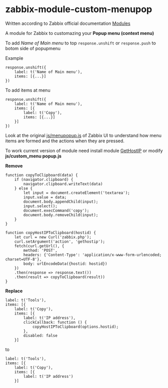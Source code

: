 # zabbix-module-custom-menupop
Written according to Zabbix official documentation [Modules](https://www.zabbix.com/documentation/current/en/devel/modules/file_structure)

A module for Zabbix to customazing your **Popup menu (context menu)**

To add *Name of Main menu* to top `response.unshift` or `response.push` to botom side of popupmenu

Example
```
response.unshift({
    label: t('Name of Main menu'),
    items: [{...}]
})
```
To add items at menu
```
response.unshift({
    label: t('Name of Main menu'),
    items: [{
        label: t('Copy'),
        items: [{...}]
    }]
})
```
Look at the original [js/menupopup.js](https://git.zabbix.com/projects/ZBX/repos/zabbix/browse/ui/js/menupopup.js?at=refs%2Fheads%2Frelease%2F6.0) of Zabbix UI to understand how menu items are formed and the actions when they are pressed.

To work current version of module need install module [GetHostIP](https://github.com/DarkPh0eNixKrg/zabbix-module-get-host-ip) or modify **js/custom_menu popup.js**

**Remove**
```
function copyToClipboard(data) {
    if (navigator.clipboard) {
        navigator.clipboard.writeText(data)
    } else {
        let input = document.createElement('textarea');
        input.value = data;
        document.body.appendChild(input);
        input.select();
        document.execCommand('copy');
        document.body.removeChild(input);
    }
}

function copyHostIPToClipboard(hostid) {
    let curl = new Curl('zabbix.php');
    curl.setArgument('action', 'gethostip');
    fetch(curl.getUrl(), {
        method: 'POST',
        headers: {'Content-Type': 'application/x-www-form-urlencoded; charset=UTF-8'},
        body: urlEncodeData({hostid: hostid})
    })
    .then(response => response.text())
    .then(result => copyToClipboard(result))
}
```
**Replace**
```
label: t('Tools'),
items: [{
    label: t('Copy'),
    items: [{
        label: t('IP address'),
        clickCallback: function () {
            copyHostIPToClipboard(options.hostid);
        },
        disabled: false
    }]
```
to
```
label: t('Tools'),
items: [{
    label: t('Copy'),
    items: [{
        label: t('IP address')
    }]
```
